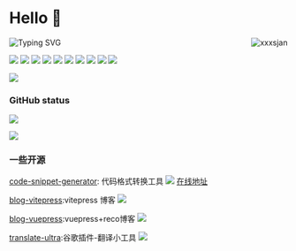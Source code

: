 # Hello 👋

<!--
**xxxsjan/xxxsjan** is a ✨ _special_ ✨ repository because its `README.md` (this file) appears on your GitHub profile.

Here are some ideas to get you started:

- 🔭 I’m currently working on ...
- 🌱 I’m currently learning ...
- 👯 I’m looking to collaborate on ...
- 🤔 I’m looking for help with ...
- 💬 Ask me about ...
- 📫 How to reach me: ...
- 😄 Pronouns: ...
- ⚡ Fun fact: ...
-->


<!-- 在 README 文件中添加下面的代码，可以得到关于仓库 Star 、提交、贡献等统计信息：
     拼接&show_icons=true&theme=radical 控制ison 主题
     https://github.com/anuraghazra/github-readme-stats/blob/master/docs/readme_cn.md
-->


<!-- ![](https://img.shields.io/badge/python-3.9-orange) -->

<!-- <h3>
  <img src="https://media.giphy.com/media/hvRJCLFzcasrR4ia7z/giphy.gif" width="25" alt="手势">
  Hi there! I'm Rongding~ 
  <img src="https://emojis.slackmojis.com/emojis/images/1588866973/8934/hellokittydance.gif?1588866973" alt="Hi" width="30" />
</h3> -->

<!-- 访问量 -->
<a href="https://github.com/xxxsjan">
  <div align="right" >
    <img align="right" src="https://count.getloli.com/get/@:xxxsjan" alt="xxxsjan" />
  </div>
</a>

<!-- ======================================= -->

<!-- - 😄Read more about my [Blog](http://www.fedtop.com/) -->
<!-- - 👯Follow me on [Twitter](https://twitter.com/xxxsjan) ,[掘金](https://juejin.cn/user/2858385963749223) or [知乎](https://www.zhihu.com/people/xxxsjan) -->

<!-- https://readme-typing-svg.demolab.com/demo/ -->

![Typing SVG](https://readme-typing-svg.herokuapp.com?font=DynaPuff&size=20&pause=1000&color=9999FF&center=true&vCenter=true&width=500&height=22&lines=再多看一眼就会爆炸++++++💥)

<!-- ======================================= -->

![](https://img.shields.io/badge/-Nodejs-43853d?style=flat-square&logo=Node.js&logoColor=white) 
![](https://img.shields.io/badge/-WebRTC-008000?style=flat-square&logo=WebRTC&labelColor=90EE90&color=fff) 
![](https://img.shields.io/badge/-JavaScript-e5cd0c?style=flat-square&logo=JavaScript&labelColor=f7df1e&logoColor=000) 
![](https://img.shields.io/badge/-TypeScript-3178C6?style=flat-square&logo=TypeScript&logoColor=white&color=blue) 
![](https://img.shields.io/badge/-Vue.js-29beb0?style=flat-square&logo=vue.js&labelColor=ffffff&color=4FC08D) 
![](https://img.shields.io/badge/-React-29beb0?style=flat-square&logo=React&labelColor=ffffff&color=61DAFB) 
![](https://img.shields.io/badge/-WebPack-1C78C0?style=flat-square&logo=WebPack&logoColor=white) 
![](https://img.shields.io/badge/-Electron-white?style=flat-square&logo=electron&logoColor=white&color=47848F) 
![](https://img.shields.io/badge/-Three.js-000000?style=flat-square&logo=Three.js) 
![](https://img.shields.io/badge/-MiniProgram-008000?style=flat-square&logo=WeChat&labelColor=fff&color=07C160) 
<!-- ![](https://img.shields.io/badge/-NPM-CB3837?style=flat-square&logo=npm&logoColor=white)  -->
<!-- ![](https://img.shields.io/badge/-Github_Actions-2088FF?style=flat-square&logo=github-actions&logoColor=white)  -->
<!-- ![](https://img.shields.io/badge/-Tampermonkey-black?style=flat-square&logo=Tampermonkey&labelColor=black&color=00485B)  -->
<!-- ![](https://img.shields.io/badge/-KaliLinux-white?style=flat-square&logo=KaliLinux&logoColor=white&color=blue)  -->
<!-- ![](https://img.shields.io/badge/-MySQL-white?style=flat-square&logo=MySQL&logoColor=white&color=fff&labelColor=4479A1)  -->
<!-- ![](https://img.shields.io/badge/-CodePen-white?style=flat-square&logo=CodePen&logoColor=white&color=000)  -->
<!-- ![](https://img.shields.io/badge/-Jenkins-white?style=flat-square&logo=Jenkins&labelColor=D24939&color=white&logoColor=white)  -->
![](https://img.shields.io/badge/-Docker-white?style=flat-square&logo=Docker&labelColor=2496ED&color=2496ED&logoColor=white) 
<!-- ![](https://img.shields.io/badge/-Bilibili-white?style=flat-square&logo=Bilibili&labelColor=00A1D6&logoColor=white) -->

<!-- [![](https://img.shields.io/badge/-Gist-black?style=flat-square&logo=GitHub&labelColor=blue&color=fff&logoColor=fff)](https://gist.github.com/xxxsjan)  -->

<!-- ======================================= -->
### GitHub status

![](https://activity-graph.herokuapp.com/graph?username=xxxsjan&theme=github)
<!-- ![Dusai's GitHub stats](https://github-readme-stats.vercel.app/api?username=xxxsjan) -->
![](https://github-readme-stats.vercel.app/api?username=xxxsjan&show_icons=truee&include_all_commits=true&theme=onedark&hide=prs) 
<!-- ![most used languages](https://github-readme-stats.vercel.app/api/top-langs/?username=xxxsjan&layout=compact&show_icons=truee&include_all_commits=true&theme=onedark&card_width=230)  -->

### 一些开源

[code-snippet-generator](https://github.com/xxxsjan/code-snippet-generator): 代码格式转换工具   [![](https://img.shields.io/github/stars/xxxsjan/code-snippet-generator)](https://github.com/xxxsjan/code-snippet-generator)  [在线地址](https://code-snippet-generator.vercel.app/)

[blog-vitepress](https://github.com/xxxsjan/blog-vitepress):vitepress 博客  [![](https://img.shields.io/github/stars/xxxsjan/blog-vitepress)](https://github.com/xxxsjan/blog-vitepress) 

[blog-vuepress](https://github.com/xxxsjan/blog-vuepress):vuepress+reco博客 [![](https://img.shields.io/github/stars/xxxsjan/blog-vuepress)](https://github.com/xxxsjan/blog-vuepress)

[translate-ultra](https://github.com/xxxsjan/translate-ultra):谷歌插件-翻译小工具 [![](https://img.shields.io/github/stars/xxxsjan/translate-ultra)](https://github.com/xxxsjan/translate-ultra) 



